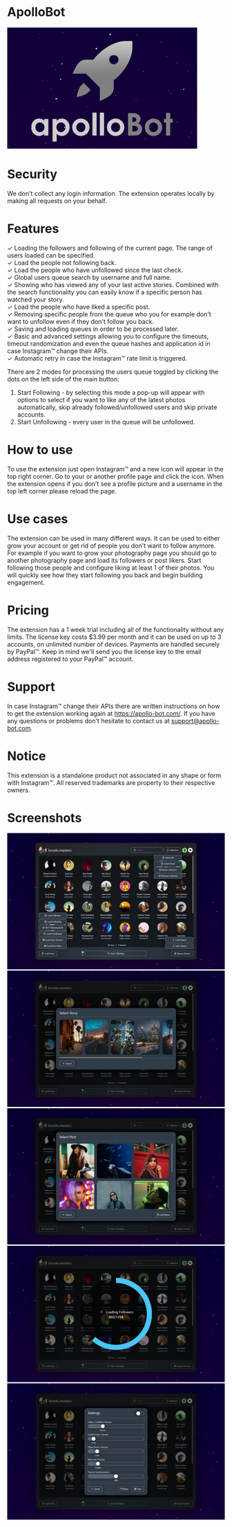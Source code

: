 # ApolloBot
![Logo](misc/promotional/promotional.png)

# Security
We don't collect any login information. The extension operates locally by making all requests on your behalf.

# Features
✓ Loading the followers and following of the current page. The range of users loaded can be specified.  
✓ Load the people not following back.  
✓ Load the people who have unfollowed since the last check.  
✓ Global users queue search by username and full name.  
✓ Showing who has viewed any of your last active stories. Combined with the search functionality you can easily know if a specific person has watched your story.  
✓ Load the people who have liked a specific post.  
✓ Removing specific people from the queue who you for example don't want to unfollow even if they don't follow you back.  
✓ Saving and loading queues in order to be processed later.  
✓ Basic and advanced settings allowing you to configure the timeouts, timeout randomization and even the queue hashes and application id in case Instagram™ change their APIs.  
✓ Automatic retry in case the Instagram™ rate limit is triggered.

There are 2 modes for processing the users queue toggled by clicking the dots on the left side of the main button:

1. Start Following - by selecting this mode a pop-up will appear with options to select if you want to like any of the latest photos automatically, skip already followed/unfollowed users and skip private accounts.
2. Start Unfollowing - every user in the queue will be unfollowed.

# How to use
To use the extension just open Instagram™ and a new icon will appear in the top right corner. Go to your or another profile page and click the icon. When the extension opens if you don't see a profile picture and a username in the top left corner please reload the page.

# Use cases
The extension can be used in many different ways. It can be used to either grow your account or get rid of people you don't want to follow anymore. For example if you want to grow your photography page you should go to another photography page and load its followers or post likers. Start following those people and configure liking at least 1 of their photos. You will quickly see how they start following you back and begin building engagement.

# Pricing
The extension has a 1 week trial including all of the functionality without any limits. The license key costs $3.99 per month and it can be used on up to 3 accounts, on unlimited number of devices. Payments are handled securely by PayPal™. Keep in mind we'll send you the license key to the email address registered to your PayPal™ account.

# Support
In case Instagram™ change their APIs there are written instructions on how to get the extension working again at https://apollo-bot.com/. If you have any questions or problems don't hesitate to contact us at support@apollo-bot.com.

# Notice
This extension is a standalone product not associated in any shape or form with Instagram™. All reserved trademarks are property to their respective owners.

# Screenshots
![Screenshot](misc/screenshots/background1.png)
![Screenshot](misc/screenshots/background2.png)
![Screenshot](misc/screenshots/background3.png)
![Screenshot](misc/screenshots/background4.png)
![Screenshot](misc/screenshots/background5.png)
